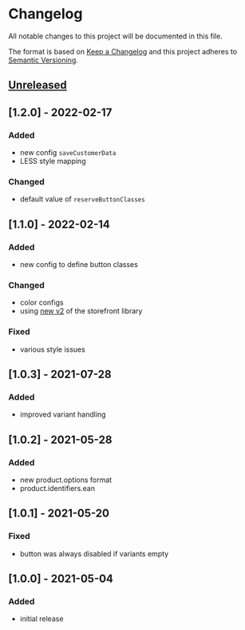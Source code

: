 # Changelog

All notable changes to this project will be documented in this file.

The format is based on [Keep a Changelog](http://keepachangelog.com/) and this project adheres to [Semantic Versioning](http://semver.org/).

## [Unreleased]

## [1.2.0] - 2022-02-17
### Added
- new config `saveCustomerData`
- LESS style mapping

### Changed
- default value of `reserveButtonClasses`

## [1.1.0] - 2022-02-14
### Added
- new config to define button classes

### Changed
- color configs
- using [new v2](https://github.com/retail-red/storefront-library/blob/master/CHANGELOG.md) of the storefront library

### Fixed
- various style issues

## [1.0.3] - 2021-07-28
### Added
- improved variant handling

## [1.0.2] - 2021-05-28
### Added
- new product.options format
- product.identifiers.ean

## [1.0.1] - 2021-05-20
### Fixed
- button was always disabled if variants empty

## [1.0.0] - 2021-05-04
### Added
- initial release

[Unreleased]: https://github.com/retail-red/shopware-5/compare/1.0.0...HEAD
